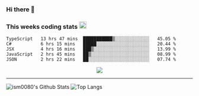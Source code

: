 ### Hi there 👋

<!--START_SECTION:giphy-->
<!--END_SECTION:giphy-->

### This weeks coding stats <img src="https://media1.giphy.com/media/LmNwrBhejkK9EFP504/giphy.gif?cid=ecf05e4723nsktnyyj53u162g7cy5rjqfg6gz06kxdg5y55g&rid=giphy.gif" width="20" height="20" />
<!--START_SECTION:waka-->
```text
TypeScript   13 hrs 47 mins  ███████████▒░░░░░░░░░░░░░   45.05 % 
C#           6 hrs 15 mins   █████░░░░░░░░░░░░░░░░░░░░   20.44 % 
JSX          4 hrs 16 mins   ███▒░░░░░░░░░░░░░░░░░░░░░   13.99 % 
JavaScript   2 hrs 45 mins   ██▒░░░░░░░░░░░░░░░░░░░░░░   08.99 % 
JSON         2 hrs 22 mins   ██░░░░░░░░░░░░░░░░░░░░░░░   07.74 % 
```
<!--END_SECTION:waka-->

<!--START_SECTION:comicstrip-->
<p align="center">
 <a href="https://xkcd.com/">
 <img src="https://imgs.xkcd.com/comics/turing_complete.png" />
</a>
</p>
<!--END_SECTION:comicstrip-->

---

![ism0080's Github Stats](https://github-readme-stats.vercel.app/api?username=ism0080&show_icons=true%hide_border=true&hide=issues)
![Top Langs](https://github-readme-stats.vercel.app/api/top-langs/?username=ism0080&layout=compact)

<!--
**ism0080/ism0080** is a ✨ _special_ ✨ repository because its `README.md` (this file) appears on your GitHub profile.

Here are some ideas to get you started:

- 🔭 I’m currently working on ...
- 🌱 I’m currently learning ...
- 👯 I’m looking to collaborate on ...
- 🤔 I’m looking for help with ...
- 💬 Ask me about ...
- 📫 How to reach me: ...
- 😄 Pronouns: ...
- ⚡ Fun fact: ...
-->
